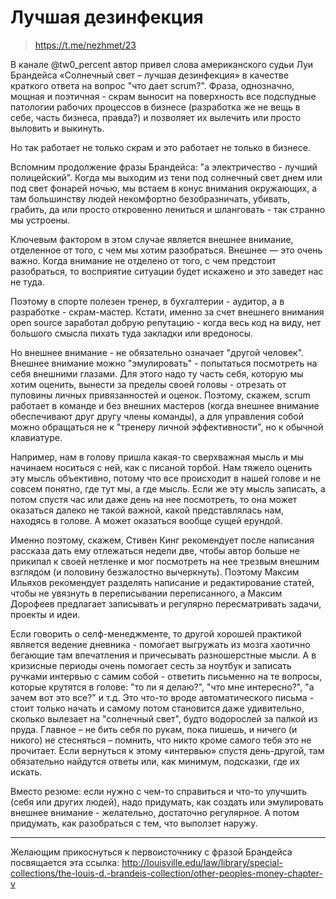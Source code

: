 # Лучшая дезинфекция
> https://t.me/nezhmet/23

В канале @tw0_percent автор привел слова американского судьи Луи Брандейса «Солнечный свет – лучшая дезинфекция» в качестве краткого ответа на вопрос "что дает scrum?". Фраза, однозначно, мощная и поэтичная - скрам выносит на поверхность все подспудные патологии рабочих процессов в бизнесе (разработка же не вещь в себе, часть бизнеса, правда?) и позволяет их вылечить или просто выловить и выкинуть.

Но так работает не только скрам и это работает не только в бизнесе.

Вспомним продолжение фразы Брандейса: "а электричество - лучший полицейский". Когда мы выходим из тени под солнечный свет днем или под свет фонарей ночью, мы встаем в конус внимания окружающих, а там большинству людей некомфортно безобразничать, убивать, грабить, да или просто откровенно лениться и шланговать - так странно мы устроены.

Ключевым фактором в этом случае является внешнее внимание, отделенное от того, с чем мы хотим разобраться. Внешнее — это очень важно. Когда внимание не отделено от того, с чем предстоит разобраться, то восприятие ситуации будет искажено и это заведет нас не туда.

Поэтому в спорте полезен тренер, в бухгалтерии - аудитор, а в разработке - скрам-мастер. Кстати, именно за счет внешнего внимания open source заработал добрую репутацию - когда весь код на виду, нет большого смысла пихать туда закладки или вредоносы.

Но внешнее внимание - не обязательно означает "другой человек". Внешнее внимание можно "эмулировать" - попытаться посмотреть на себя внешними глазами. Для этого надо ту часть себя, которую мы хотим оценить, вынести за пределы своей головы - отрезать от пуповины личных привязанностей и оценок. Поэтому, скажем, scrum работает в команде и без внешних мастеров (когда внешнее внимание обеспечивают друг другу члены команды), а для управления собой можно обращаться не к "тренеру личной эффективности", но к обычной клавиатуре.

Например, нам в голову пришла какая-то сверхважная мысль и мы начинаем носиться с ней, как с писаной торбой. Нам тяжело оценить эту мысль объективно, потому что все происходит в нашей голове и не совсем понятно, где тут мы, а где мысль. Если же эту мысль записать, а потом спустя час или даже день на нее посмотреть, то она может оказаться далеко не такой важной, какой представлялась нам, находясь в голове. А может оказаться вообще сущей ерундой.

Именно поэтому, скажем, Стивен Кинг рекомендует после написания рассказа дать ему отлежаться недели две, чтобы автор больше не прикипал к своей нетленке и мог посмотреть на нее трезвым внешним взглядом (и половину безжалостно вычеркнуть). Поэтому Максим Ильяхов рекомендует разделять написание и редактирование статей, чтобы не увязнуть в переписывании переписанного, а Максим Дорофеев предлагает записывать и регулярно пересматривать задачи, проекты и идеи.

Если говорить о селф-менеджменте, то другой хорошей практикой является ведение дневника - помогает выгружать из мозга хаотично бегающие там впечатления и причесывать разношерстные мысли. А в кризисные периоды очень помогает сесть за ноутбук и записать ручками интервью с самим собой - ответить письменно на те вопросы, которые крутятся в голове: "то ли я делаю?", "что мне интересно?", "а зачем вот это все?" и т.д. Это что-то вроде автоматического письма - стоит только начать и самому потом становится даже удивительно, сколько вылезает на "солнечный свет", будто водорослей за палкой из пруда. Главное – не бить себя по рукам, пока пишешь, и ничего (и никого) не стесняться – помнить, что никто кроме самого тебя это не прочитает. Если вернуться к этому «интервью» спустя день-другой, там обязательно найдутся ответы или, как минимум, подсказки, где их искать.

Вместо резюме: если нужно с чем-то справиться и что-то улучшить (себя или других людей), надо придумать, как создать или эмулировать внешнее внимание - желательно, достаточно регулярное. А потом придумать, как разобраться с тем, что выползет наружу.

---

Желающим прикоснуться к первоисточнику с фразой Брандейса посвящается эта ссылка: http://louisville.edu/law/library/special-collections/the-louis-d.-brandeis-collection/other-peoples-money-chapter-v
